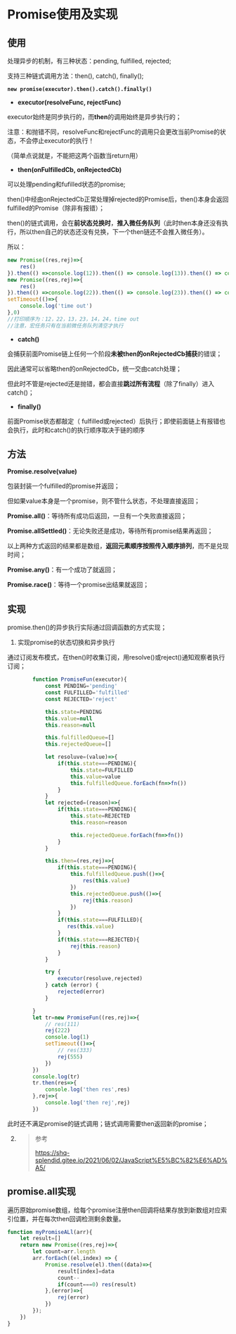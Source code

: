 # Promise使用及实现

## 使用

处理异步的机制，有三种状态：pending, fulfilled, rejected;

支持三种链式调用方法：then(), catch(), finally();

**`new promise(executor).then().catch().finally()`**

- **executor(resolveFunc, rejectFunc)**

executor始终是同步执行的，而**then**的调用始终是异步执行的；

 注意：和抛错不同，resolveFunc和rejectFunc的调用只会更改当前Promise的状态，不会停止executor的执行！

（简单点说就是，不能把这两个函数当return用）



- **then(onFulfilledCb, onRejectedCb)**

可以处理pending和fufilled状态的promise;

then()中经由onRejectedCb正常处理掉rejected的Promise后，then()本身会返回fulfilled的Promise（除非有报错）；

then()的链式调用，会在**前状态兑换时**，**推入微任务队列**（此时then本身还没有执行，所以then自己的状态还没有兑换，下一个then链还不会推入微任务）。

所以：

```js
new Promise((res,rej)=>{
    res()
}).then(() =>console.log(12)).then(() => console.log(13)).then(() => console.log(14))
new Promise((res,rej)=>{
    res()
}).then(() =>console.log(22)).then(() => console.log(23)).then(() => console.log(24))
setTimeout(()=>{
    console.log('time out')
},0)
//打印顺序为：12，22，13，23，14，24，time out
//注意，宏任务只有在当前微任务队列清空才执行
```





- **catch()**

会捕获前面Promise链上任何一个阶段**未被then的onRejectedCb捕获**的错误；

因此通常可以省略then的onRejectedCb，统一交由catch处理；

但此时不管是rejected还是抛错，都会直接**跳过所有流程**（除了finally）进入catch()；



- **finally()**

前面Promise状态都敲定（ fulfilled或rejected）后执行；即使前面链上有报错也会执行，此时和catch()的执行顺序取决于链的顺序



## 方法

**Promise.resolve(value)**

包装封装一个fulfilled的promise并返回；

但如果value本身是一个promise，则不管什么状态，不处理直接返回；



**Promise.all()**：等待所有成功后返回，一旦有一个失败直接返回；

**Promise.allSettled()**：无论失败还是成功，等待所有promise结果再返回；

以上两种方式返回的结果都是数组，**返回元素顺序按照传入顺序排列**，而不是兑现时间；



**Promise.any()**：有一个成功了就返回；

**Promise.race()**：等待一个promise出结果就返回；



## 实现

promise.then()的异步执行实际通过回调函数的方式实现；

1. 实现promise的状态切换和异步执行

通过订阅发布模式，在then()时收集订阅，用resolve()或reject()通知观察者执行订阅；

```js
        function PromiseFun(executor){
            const PENDING='pending'
            const FULFILLED='fulfilled'
            const REJECTED='reject'

            this.state=PENDING
            this.value=null
            this.reason=null

            this.fulfilledQueue=[]
            this.rejectedQueue=[]

            let resoluve=(value)=>{
                if(this.state===PENDING){
                    this.state=FULFILLED
                    this.value=value
                    this.fulfilledQueue.forEach(fn=>fn())
                }
            }
            let rejected=(reason)=>{
                if(this.state===PENDING){
                    this.state=REJECTED
                    this.reason=reason

                    this.rejectedQueue.forEach(fn=>fn())
                }
            }

            this.then=(res,rej)=>{
                if(this.state===PENDING){
                    this.fulfilledQueue.push(()=>{
                        res(this.value)
                    })
                    this.rejectedQueue.push(()=>{
                        rej(this.reason)
                    })
                }
                if(this.state===FULFILLED){
                   res(this.value)
                }
                if(this.state===REJECTED){
                    rej(this.reason)
                }
            }

            try {
                executor(resoluve,rejected)
            } catch (error) {
                rejected(error)
            }

        }
        let tr=new PromiseFun((res,rej)=>{
            // res(111)   
            rej(222)
            console.log(1)
            setTimeout(()=>{
                // res(333)
                rej(555)
            })
        })
        console.log(tr)
        tr.then(res=>{
            console.log('then res',res)
        },rej=>{
            console.log('then rej',rej)
        })
```

此时还不满足promise的链式调用；链式调用需要then返回新的promise；

2. > 参考
   > 
   > https://shq-splendid.gitee.io/2021/06/02/JavaScript%E5%BC%82%E6%AD%A5/



## promise.all实现

遍历原始promise数组，给每个promise注册then回调将结果存放到新数组对应索引位置，并在每次then回调检测剩余数量。

```js
function myPromiseALl(arr){
    let result=[]
    return new Promise((res,rej)=>{
        let count=arr.length
        arr.forEach((el,index) => {
            Promise.resolve(el).then((data)=>{
                result[index]=data
                count--
                if(count===0) res(result)
            },(error)=>{
                rej(error)
            })
        });
    })
}
```

